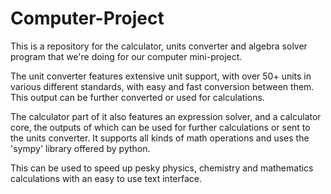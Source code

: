 # Computer-Project

This is a repository for the calculator, units converter and algebra solver program that we're doing for our computer mini-project.

The unit converter features extensive unit support, with over 50+ units in various different standards, with easy and fast conversion between them. This output can be further converted or used for calculations.

The calculator part of it also features an expression solver, and a calculator core, the outputs of which can be used for further calculations or sent to the units converter.
It supports all kinds of math operations and uses the 'sympy' library offered by python.

This can be used to speed up pesky physics, chemistry and mathematics calculations with an easy to use text interface.
